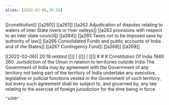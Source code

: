 ```yaml
---
alias: [2022-02-06,20:18]
---
```

[[constitution]] [[a260]] [[a261]] [[a262 Adjudication of disputes relating to waters of inter State rivers or river valleys]] [[a263 provisions with respect to an inter state council]] [[a264]] [[a265 Taxes not to be imposed save by authority of law]] [[a266 Consolidated Funds and public accounts of India and of the States]] [[a267 Contingency Fund]] [[a268]] [[a269]]

[[2022-02-06]] 20:18 _related_ [[]] | [[]] | [[]] # # #
Constitution Of India 1949
260. Jurisdiction of the Union in relation to territories outside India The Government of India may by agreement with the Government of any territory not being part of the territory of India undertake any executive, legislative or judicial functions vested in the Government of such territory, but every such agreement shall be subject to, and governed by, any law relating to the exercise of foreign jurisdiction for the time being in force
```query
"a260"
```